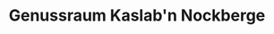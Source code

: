 ---
title: "Genussraum Kaslab'n Nockberge"
url: /klagenfurt-am-woerthersee/genussraum-kaslabn-nockberge/
shop: Käse
---